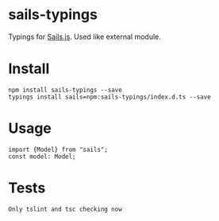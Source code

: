 # sails-typings

Typings for [Sails.js](http://sailsjs.org/). Used like external module.

# Install

    npm install sails-typings --save
    typings install sails=npm:sails-typings/index.d.ts --save

# Usage

    import {Model} from "sails";
    const model: Model;

# Tests

    Only tslint and tsc checking now